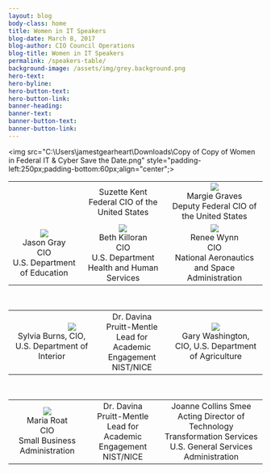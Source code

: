 ```yaml
---
layout: blog
body-class: home
title: Women in IT Speakers
blog-date: March 8, 2017
blog-author: CIO Council Operations
blog-title: Women in IT Speakers
permalink: /speakers-table/
background-image: /assets/img/grey.background.png
hero-text:  
hero-byline:
hero-button-text: 
hero-button-link: 
banner-heading: 
banner-text: 
banner-button-text: 
banner-button-link: 
---
```



<img src="C:\Users\jamestgearheart\Downloads\Copy of Copy of Women in Federal IT & Cyber Save the Date.png" style="padding-left:250px;padding-bottom:60px;align="center";>

<table align="center">

<tr align="center">
<td><br></td>	
<td>Suzette Kent <br>Federal CIO of the United States</td>
<td><img src="C:\Users\jamestgearheart\Desktop\CIO Speaker Photos\Margie.png"><br>Margie Graves <br>Deputy Federal CIO of the United States</td>
</tr>

<tr align="center">
	<td><img src="C:\Users\jamestgearheart\Desktop\CIO Speaker Photos\JasonGray.png"><br>Jason Gray <br> CIO <br> U.S. Department of Education</td>
	<td><img src="C:\Users\jamestgearheart\Desktop\CIO Speaker Photos\BethKilloran.png"><br>Beth Killoran <br> CIO <br> U.S. Department Health and Human Services</td>
<td><img src="C:\Users\jamestgearheart\Desktop\CIO Speaker Photos\ReneeWynn.png"><br>Renee Wynn <br> CIO <br> National Aeronautics and Space Administration</td>
	
</tr>
</table>

<br>

<table align="center">
	<tr align="center">
		<td><img src="C:\Users\jamestgearheart\Desktop\CIO Speaker Photos\SylviaBurns.png" style="padding-left:80px"><br>Sylvia Burns, CIO, U.S. Department of Interior</td>
		<td>Dr. Davina Pruitt-Mentle <br> Lead for Academic Engagement <br> NIST/NICE</td>
		<td><img src="C:\Users\jamestgearheart\Desktop\CIO Speaker Photos\GaryWashington.png"><br>Gary Washington, CIO, U.S. Department of Agriculture</td>
	</tr>
</table>



<br>


<table align="center">
	<tr align="center">
		<td><img src="C:\Users\jamestgearheart\Desktop\CIO Speaker Photos\mariaRoat.png"><br>Maria Roat <br> CIO <br> Small Business Administration</td>
	<td>Dr. Davina Pruitt-Mentle <br> Lead for Academic Engagement <br> NIST/NICE</td>
	<td>Joanne Collins Smee <br> Acting Director of Technology Transformation Services <br> U.S. General Services Administration</td>
</tr>


</table>
